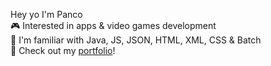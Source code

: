 Hey yo I'm Panco  
🎮 Interested in apps & video games development  
🧐 I'm familiar with Java, JS, JSON, HTML, XML, CSS & Batch  
🦖 Check out my [portfolio](https://panco.vercel.app/)!

<!---
BOTPanzer/BOTPanzer is a ✨ special ✨ repository because its `README.md` (this file) appears on your GitHub profile.
You can click the Preview link to take a look at your changes.
--->
